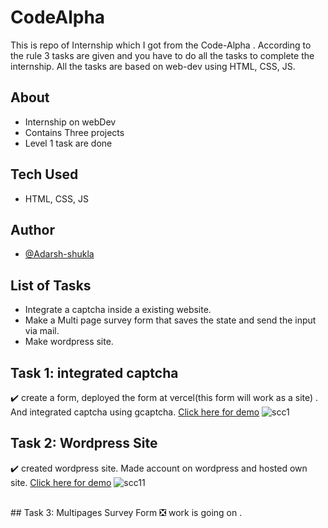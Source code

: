 # CodeAlpha
This is repo of Internship which I got from the Code-Alpha . According to the rule 3 tasks are given and you have to do all the tasks to complete the internship.
All the tasks are based on web-dev using HTML, CSS, JS. 
## About 
- Internship on webDev
- Contains Three projects
- Level 1 task are done
## Tech Used
- HTML, CSS, JS
## Author
- [@Adarsh-shukla](https://github.com/dash-09)

## List of Tasks
- Integrate a captcha inside a existing website.
- Make a Multi page survey form that saves the state and send the input via mail.
- Make wordpress site. 

## Task 1: integrated captcha
✔️ create a form, deployed the form at vercel(this form will work as a site) . And integrated captcha using gcaptcha.
[Click here for demo](https://captcha-integrate.vercel.app/)
![scc1](https://github.com/dash-09/CodeAlpha/assets/74849401/8123c09a-6abf-466c-b445-6319e990722c)
<br>
## Task 2: Wordpress Site
✔️ created wordpress site. Made account on wordpress and hosted own site.
[Click here for demo](https://vidi81.wordpress.com/)
![scc11](https://github.com/dash-09/CodeAlpha/assets/74849401/c10905d5-2547-494d-9629-793ac5609c41)


<br>
## Task 3: Multipages Survey Form
❎ work is going on .
